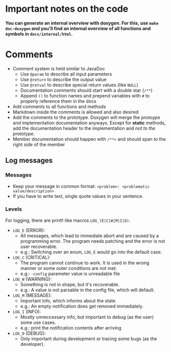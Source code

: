 # Important notes on the code

**You can generate an internal overview with doxygen. For this, use `make doc-doxygen` and you'll find an internal overview of all functions and symbols in `docs/internal/html`.**

# Comments

- Comment system is held similar to JavaDoc
    - Use `@param` to describe all input parameters
    - Use `@return` to describe the output value
    - Use `@retval` to describe special return values (like `NULL`)
    - Documentation comments should start with a double star (`/**`)
    - Append `()` to function names and prepend variables with `#` to properly reference them in the docs
- Add comments to all functions and methods
- Markdown inside the comments is allowed and also desired
- Add the comments to the prototype. Doxygen will merge the protoype and implementation documentation anyways.
  Except for **static** methods, add the documentation header to the implementation and *not to the prototype*.
- Member documentation should happen with `/**<` and should span to the right side of the member

## Log messages

### Messages

- Keep your message in common format: `<problem>: <problematic value/description>`
- If you have to write text, single quote values in your sentence.

### Levels

For logging, there are printf-like macros `LOG_(E|C|W|M|I|D)`.

- `LOG_E` (ERROR):
    - All messages, which lead to immediate abort and are caused by a programming error. The program needs patching and the error is not user recoverable.
    - e.g.: Switching over an enum, `LOG_E` would go into the default case.
- `LOG_C` (CRITICAL):
    - The program cannot continue to work. It is used in the wrong manner or some outer conditions are not met.
    - e.g.: `-config` parameter value is unreadable file
- `LOG_W` (WARNING):
    - Something is not in shape, but it's recoverable.
    - e.g.: A value is not parsable in the config file, which will default.
- `LOG_M` (MESSAGE):
    - Important info, which informs about the state.
    - e.g.: An empty notification does get removed immediately.
- `LOG_I` (INFO):
    - Mostly unneccessary info, but important to debug (as the user) some use cases.
    - e.g.: print the notification contents after arriving
- `LOG_D` (DEBUG):
    - Only important during development or tracing some bugs (as the developer).

